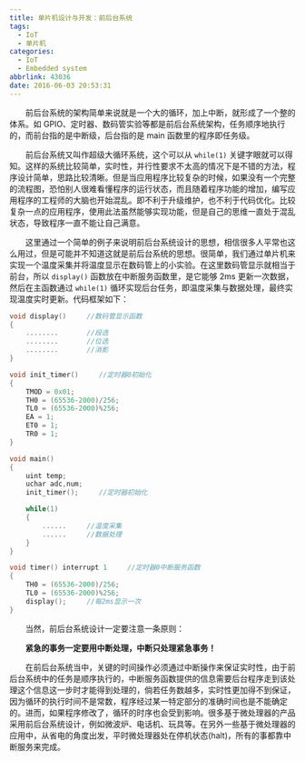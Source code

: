```yaml
---
title: 单片机设计与开发：前后台系统
tags:
  - IoT
  - 单片机
categories:
  - IoT
  - Embedded system
abbrlink: 43036
date: 2016-06-03 20:53:31
---
```


　　前后台系统的架构简单来说就是一个大的循环，加上中断，就形成了一个整的体系。如 GPIO、定时器、数码管实验等都是前后台系统架构，任务顺序地执行的，而前台指的是中断级，后台指的是 main 函数里的程序即任务级。

<!--more-->

　　前后台系统又叫作超级大循环系统，这个可以从 `while(1)` 关键字眼就可以得知。这样的系统比较简单，实时性，并行性要求不太高的情况下是不错的方法，程序设计简单，思路比较清晰。但是当应用程序比较复杂的时候，如果没有一个完整的流程图，恐怕别人很难看懂程序的运行状态，而且随着程序功能的增加，编写应用程序的工程师的大脑也开始混乱。即不利于升级维护，也不利于代码优化。比较复杂一点的应用程序，使用此法虽然能够实现功能，但是自己的思维一直处于混乱状态，导致程序一直不能让自己满意。

　　这里通过一个简单的例子来说明前后台系统设计的思想，相信很多人平常也这么用过，但是可能并不知道这就是前后台系统的思想。很简单，我们通过单片机来实现一个温度采集并将温度显示在数码管上的小实验。在这里数码管显示就相当于前台，所以 `display()` 函数放在中断服务函数里，是它能够 2ms 更新一次数据，然后在主函数通过 `while(1)` 循环实现后台任务，即温度采集与数据处理，最终实现温度实时更新。代码框架如下：
​    
```C
void display()     //数码管显示函数
{
    ........       //段选
    ........       //位选
    ........       //消影
}

void init_timer()     //定时器0初始化
{
    TMOD = 0x01;
    TH0 = (65536-2000)/256;
    TL0 = (65536-2000)%256;
    EA = 1;
    ET0 = 1;
    TR0 = 1;
}

void main()
{   
    uint temp;
    uchar adc,num;
    init_timer();     //定时器初始化

    while(1)
    {
        ......     //温度采集
        ......     //数据处理
    }
}

void timer() interrupt 1     //定时器0中断服务函数
{
    TH0 = (65536-2000)/256;
    TL0 = (65536-2000)%256;
    display();     //每2ms显示一次
}
```

　　当然，前后台系统设计一定要注意一条原则：

　　**紧急的事务一定要用中断处理，中断只处理紧急事务！**

　　在前后台系统当中，关键的时间操作必须通过中断操作来保证实时性，由于前后台系统中的任务是顺序执行的，中断服务函数提供的信息需要后台程序走到该处理这个信息这一步时才能得到处理的，倘若任务数越多，实时性更加得不到保证，因为循环的执行时间不是常数，程序经过某一特定部分的准确时间也是不能确定的。进而，如果程序修改了，循环的时序也会受到影响。很多基于微处理器的产品采用前后台系统设计，例如微波炉、电话机、玩具等。在另外一些基于微处理器的应用中，从省电的角度出发，平时微处理器处在停机状态(halt)，所有的事都靠中断服务来完成。